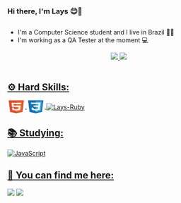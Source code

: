 ### Hi there, I'm Lays 😊👋
##

 <ul> 
 <li> I'm a Computer Science student and I live in Brazil 👩‍💻 </li>
 <li>  I'm working as a QA Tester at the moment 💻 </li>
  </ul>

<div align="center">
  <a href="https://github.com/LaysAlmeida">
  <img height="180em" src="https://github-readme-stats.vercel.app/api?username=LaysAlmeida&show_icons=true&theme=jolly&include_all_commits=true&count_private=true"/>
  <img height="180em" src="https://github-readme-stats.vercel.app/api/top-langs/?username=LaysAlmeida&layout=compact&langs_count=7&theme=jolly"/>
</div>


  <div style="display: inline_block"><br>
    <h2> ⚙ Hard Skills: </h2>
  <img align="center" alt="Lays-HTML" height="30" width="40" src="https://raw.githubusercontent.com/devicons/devicon/master/icons/html5/html5-original.svg">
  <img align="center" alt="Lays-CSS" height="30" width="40" src="https://raw.githubusercontent.com/devicons/devicon/master/icons/css3/css3-original.svg">
  <img align="center" alt="Lays-Ruby" height="30" width="40" src="https://cdn.jsdelivr.net/gh/devicons/devicon/icons/ruby/ruby-original.svg" /">
</div>
                                                                                                                                                                      <h2> 📚 Studying: </h2>
<div>
    <img height="30" width="40" alt="JavaScript" src="https://cdn.jsdelivr.net/gh/devicons/devicon/icons/javascript/javascript-plain.svg" />
</div>

  
                                                                                                                                                                   
<h2> 📱 You can find me here: </h2> 
<div> 
  <a href = "mailto:laysfma@gmail.com"><img src="https://img.shields.io/badge/-Gmail-%23333?style=for-the-badge&logo=gmail&logoColor=white" "mailto:laysfma@gmail.com" target="_blank"></a>
  <a href="https://www.linkedin.com/in/lays-almeida-7078a5213/" target="_blank"><img src="https://img.shields.io/badge/-LinkedIn-%230077B5?style=for-the-badge&logo=linkedin&logoColor=white" target="_blank"></a> 
 
 
</div>
